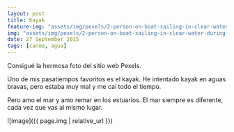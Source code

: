 ```yaml
---
layout: post
title: Kayak
feature-img: "assets/img/pexels/2-person-on-boat-sailing-in-clear-water-during-sunset-158045.jpg"
img: "assets/img/pexels/2-person-on-boat-sailing-in-clear-water-during-sunset-158045.jpg"
date: 27 September 2015
tags: [canoe, agua]
---
```



Consigué la hermosa foto del sitio web Pexels.


Uno de mis pasatiempos favoritos es el kayak.   He intentado kayak en aguas bravas, pero estaba muy mal y me caí todo el tiempo.


Pero amo el mar y amo remar en los estuarios. El mar siempre es diferente, cada vez que vas al mismo lugar.

![image]({{ page.img | relative_url }})
